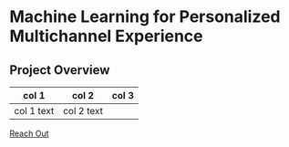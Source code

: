 # Machine Learning for Personalized Multichannel Experience

## Project Overview

| col 1 | col 2 | col 3
---  | --- | ---
| col 1 text | col 2 text |


[Reach Out](https://www.youtube.com/)
